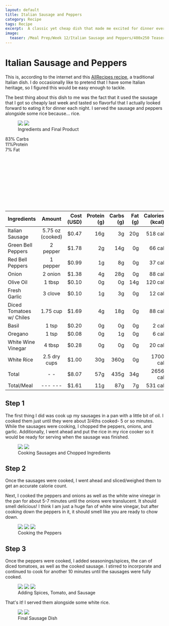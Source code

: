 ```yaml
---
layout: default
title: Italian Sausage and Peppers
category: Recipe
tags: Recipe
excerpt:  A classic yet cheap dish that made me excited for dinner every night this week
image:
  teaser: /Meal Prep/Week 12/Italian Sausage and Peppers/400x250 Teaser.jpg
---
```


# Italian Sausage and Peppers

This is, according to the internet and this [AllRecipes recipe](http://allrecipes.com/recipe/76808/italian-sausage-peppers-and-onions/), a traditional Italian dish. I do occasionally like to pretend that I have some Italian heritage, so I figured this would be easy enough to tackle. 

The best thing about this dish to me was the fact that it used the sausage that I got so cheaply last week and tasted so flavorful that I actually looked forward to eating it for dinner each night. I served the sausage and peppers alongside some rice because... rice.

<figure class="half">
	<img src="{{ site.url }}/images/Meal Prep/Week 12/Italian Sausage and Peppers/0 Ingredients.jpg">
	<img src="{{ site.url }}/images/Meal Prep/Week 12/Italian Sausage and Peppers/0.5 Final.jpg">
	<figcaption> Ingredients and Final Product </figcaption>
</figure>

<div class="c100 p83 big">
  <span>83% Carbs </span>
  <div class="slice">
    <div class="bar"></div>
    <div class="fill"></div>
  </div>
</div>

<div class="c100 p11 big">
  <span>11%Protein </span>
  <div class="slice">
    <div class="bar"></div>
    <div class="fill"></div>
  </div>
</div>

<div class="c100 p7 big">
  <span>7% Fat </span>
  <div class="slice">
    <div class="bar"></div>
    <div class="fill"></div>
  </div>
</div>

<br>
<br />
<br>
<br />
<br>
<br />
<br>
<br />
<br>
<br />


|	**Ingredients**	|	**Amount**		|	 **Cost (USD)** 	|	**Protein (g)**	|	**Carbs (g)**	|	**Fat (g)**	|	**Calories (kcal)**
|	:----------	|	:----------:		|	 ---------: 	|	 ---------: 	|	 ---------: 	|	 ---------: 	|	 ---------: 
|	Italian Sausage	|	5.75	oz (cooked)	|	 $0.47 	|	16g	|	3g	|	20g	|	518 cal
|	Green Bell Peppers	|	2	pepper	|	 $1.78 	|	2g	|	14g	|	0g	|	66 cal
|	Red Bell Peppers	|	1	pepper	|	 $0.99 	|	1g	|	8g	|	0g	|	37 cal
|	Onion	|	2	onion	|	 $1.38 	|	4g	|	28g	|	0g	|	88 cal
|	Olive Oil	|	1	tbsp	|	 $0.10 	|	0g	|	0g	|	14g	|	120 cal
|	Fresh Garlic	|	3	clove	|	 $0.10 	|	1g	|	3g	|	0g	|	12 cal
|	Diced Tomatoes w/ Chiles	|	1.75	cup	|	 $1.69 	|	4g	|	18g	|	0g	|	88 cal
|	Basil	|	1	tsp	|	 $0.20 	|	0g	|	0g	|	0g	|	2 cal
|	Oregano	|	1	tsp	|	 $0.08 	|	0g	|	1g	|	0g	|	6 cal
|	White Wine Vinegar	|	4	tbsp	|	 $0.28 	|	0g	|	0g	|	0g	|	20 cal
|	White Rice	|	2.5	dry cups	|	 $1.00 	|	30g	|	360g	|	0g	|	1700 cal
|	Total	|	-	-	|	 $8.07 	|	57g	|	435g	|	34g	|	2656 cal
|	Total/Meal	|	---	---	|	 $1.61 	|	11g	|	87g	|	7g	|	531 cal


<h2> Step 1 </h2>

The first thing I did was cook up my sausages in a pan with a little bit of oil. I cooked them just until they were about 3/4ths cooked- 5 or so minutes. While the sausages were cooking, I chopped the peppers, onions, and garlic. Additionally, I went ahead and put the rice in my rice cooker so it would be ready for serving when the sausage was finished. 

<figure class="half">
	<img src="{{ site.url }}/images/Meal Prep/Week 12/Italian Sausage and Peppers/1 Sausages.jpg">
	<img src="{{ site.url }}/images/Meal Prep/Week 12/Italian Sausage and Peppers/1.5 Chopped.jpg">
	<figcaption> Cooking Sausages and Chopped Ingredients  </figcaption>
</figure>

<h2> Step 2 </h2>

Once the sausages were cooked, I went ahead and sliced/weighed them to get an accurate calorie count. 

Next, I cooked the peppers and onions as well as the white wine vinegar in the pan for about 5-7 minutes until the onions were translucent. It should smell delicious! I think I am just a huge fan of white wine vinegar, but after cooking down the peppers in it, it should smell like you are ready to chow down. 

<figure class="third">
	<img src="{{ site.url }}/images/Meal Prep/Week 12/Italian Sausage and Peppers/2 Weighed.jpg">
	<img src="{{ site.url }}/images/Meal Prep/Week 12/Italian Sausage and Peppers/2.5 Sautee.jpg">
	<img src="{{ site.url }}/images/Meal Prep/Week 12/Italian Sausage and Peppers/2.7 Cooked.jpg">
	<figcaption> Cooking the Peppers </figcaption>
</figure>

<h2> Step 3 </h2>

Once the peppers were cooked, I added seasonings/spices, the can of diced tomatoes, as well as the cooked sausage. I stirred to incorporate and continued to cook for another 10 minutes until the sausages were fully cooked. 

<figure class="third">
	<img src="{{ site.url }}/images/Meal Prep/Week 12/Italian Sausage and Peppers/3 Spices.jpg">
	<img src="{{ site.url }}/images/Meal Prep/Week 12/Italian Sausage and Peppers/3.5 Tomato.jpg">
	<img src="{{ site.url }}/images/Meal Prep/Week 12/Italian Sausage and Peppers/3.7 Sausage.jpg">
	<figcaption> Adding Spices, Tomato, and Sausage </figcaption>
</figure>

That's it! I served them alongside some white rice. 

<figure class="half">
	<img src="{{ site.url }}/images/Meal Prep/Week 12/Italian Sausage and Peppers/4 Final.jpg">
	<img src="{{ site.url }}/images/Meal Prep/Week 12/Italian Sausage and Peppers/4.5 Final.jpg">
	<figcaption> Final Sausage Dish </figcaption>
</figure>
